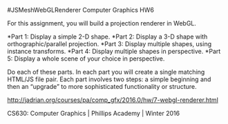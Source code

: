 #JSMeshWebGLRenderer
Computer Graphics HW6

For this assignment, you will build a projection renderer in WebGL.

*Part 1: Display a simple 2-D shape.
*Part 2: Display a 3-D shape with orthographic/parallel projection.
*Part 3: Display multiple shapes, using instance transforms.
*Part 4: Display multiple shapes in perspective.
*Part 5: Display a whole scene of your choice in perspective.

Do each of these parts. In each part you will create a single matching HTML/JS file pair. Each part involves two steps: a simple beginning and then an “upgrade” to more sophisticated functionality or structure.

http://jadrian.org/courses/pa/comp_gfx/2016.0/hw/7-webgl-renderer.html

CS630: Computer Graphics | Phillips Academy | Winter 2016
